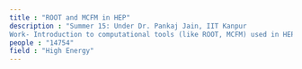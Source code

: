 ```yaml
---
title : "ROOT and MCFM in HEP"
description : "Summer 15: Under Dr. Pankaj Jain, IIT Kanpur
Work- Introduction to computational tools (like ROOT, MCFM) used in HEP."
people : "14754"
field : "High Energy"
---
```

